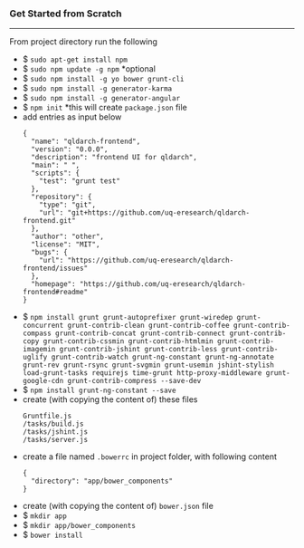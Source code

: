 ### Get Started from Scratch
-----
From project directory run the following
* $ `sudo apt-get install npm`
* $ `sudo npm update -g npm` *optional
* $ `sudo npm install -g yo bower grunt-cli`
* $ `sudo npm install -g generator-karma`
* $ `sudo npm install -g generator-angular`
* $ `npm init` *this will create `package.json` file
* add entries as input below
  ```
  {
    "name": "qldarch-frontend",
    "version": "0.0.0",
    "description": "frontend UI for qldarch",
    "main": " ",
    "scripts": {
      "test": "grunt test"
    },
    "repository": {
      "type": "git",
      "url": "git+https://github.com/uq-eresearch/qldarch-frontend.git"
    },
    "author": "other",
    "license": "MIT",
    "bugs": {
      "url": "https://github.com/uq-eresearch/qldarch-frontend/issues"
    },
    "homepage": "https://github.com/uq-eresearch/qldarch-frontend#readme"
  }
  ```
* $ `npm install grunt grunt-autoprefixer grunt-wiredep grunt-concurrent grunt-contrib-clean grunt-contrib-coffee grunt-contrib-compass grunt-contrib-concat grunt-contrib-connect grunt-contrib-copy grunt-contrib-cssmin grunt-contrib-htmlmin grunt-contrib-imagemin grunt-contrib-jshint grunt-contrib-less grunt-contrib-uglify grunt-contrib-watch grunt-ng-constant grunt-ng-annotate grunt-rev grunt-rsync grunt-svgmin grunt-usemin jshint-stylish load-grunt-tasks requirejs time-grunt http-proxy-middleware grunt-google-cdn grunt-contrib-compress --save-dev`
* $ `npm install grunt-ng-constant --save`
* create (with copying the content of) these files
  ```
  Gruntfile.js
  /tasks/build.js
  /tasks/jshint.js
  /tasks/server.js
  ```
* create a file named `.bowerrc` in project folder, with following content
  ```
  {
    "directory": "app/bower_components"
  }
  ```
* create (with copying the content of) `bower.json` file
* $ `mkdir app`
* $ `mkdir app/bower_components`
* $ `bower install`